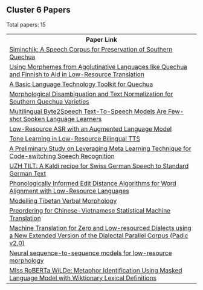 ## Cluster 6 Papers

Total papers: 15
<html><table><tr>
<th>Paper Link</th>
</tr>
<tr>
<td><a href=https://www.semanticscholar.org/paper/f391ae6579bb59ac6dd5ab086129c24abc5e848e>Siminchik: A Speech Corpus for Preservation of Southern Quechua</a></td>
</tr>
<tr>
<td><a href=https://www.semanticscholar.org/paper/e576a408c633389b2871bf8963e1358c8bebfe51>Using Morphemes from Agglutinative Languages like Quechua and Finnish to Aid in Low-Resource Translation</a></td>
</tr>
<tr>
<td><a href=https://www.semanticscholar.org/paper/a4b2a03370fe9b2f9d88b89624b3ef9c7c0b04e9>A Basic Language Technology Toolkit for Quechua</a></td>
</tr>
<tr>
<td><a href=https://www.semanticscholar.org/paper/1ce7aec0d53203d8c6719cfaf9cc145c931c4828>Morphological Disambiguation and Text Normalization for Southern Quechua Varieties</a></td>
</tr>
<tr>
<td><a href=https://www.semanticscholar.org/paper/090200b348ab42e0ef2188fbec46096583da3b54>Multilingual Byte2Speech Text-To-Speech Models Are Few-shot Spoken Language Learners</a></td>
</tr>
<tr>
<td><a href=https://www.semanticscholar.org/paper/6e08770d425f6b24c8b026da0947862f13e16b64>Low-Resource ASR with an Augmented Language Model</a></td>
</tr>
<tr>
<td><a href=https://www.semanticscholar.org/paper/f9f8fcd6c30633ece4e76d06189ffcc98f1f4ef8>Tone Learning in Low-Resource Bilingual TTS</a></td>
</tr>
<tr>
<td><a href=https://www.semanticscholar.org/paper/10b0cc526ad8f57ee4e6b4369e45bd92b6d1fac2>A Preliminary Study on Leveraging Meta Learning Technique for Code-switching Speech Recognition</a></td>
</tr>
<tr>
<td><a href=https://www.semanticscholar.org/paper/2843f3a14a142637fe65ce2bb7d7193e7806fbcd>UZH TILT: A Kaldi recipe for Swiss German Speech to Standard German Text</a></td>
</tr>
<tr>
<td><a href=https://www.semanticscholar.org/paper/01b6fa36716e7256e60c2e29b8efcc83098a5853>Phonologically Informed Edit Distance Algorithms for Word Alignment with Low-Resource Languages</a></td>
</tr>
<tr>
<td><a href=https://www.semanticscholar.org/paper/ab4c356652817e846bceddb53a09ca2a9cdda067>Modelling Tibetan Verbal Morphology</a></td>
</tr>
<tr>
<td><a href=https://www.semanticscholar.org/paper/32f0498d3caaca36ebc595be57f06366540f3f86>Preordering for Chinese-Vietnamese Statistical Machine Translation</a></td>
</tr>
<tr>
<td><a href=https://www.semanticscholar.org/paper/5ef854fa44f07ced09efde62df971cae09cd035f>Machine Translation for Zero and Low-resourced Dialects using a New Extended Version of the Dialectal Parallel Corpus (Padic v2.0)</a></td>
</tr>
<tr>
<td><a href=https://www.semanticscholar.org/paper/c481b6dd3045833f7ddf606dabf813f1f09431da>Neural sequence-to-sequence models for low-resource morphology</a></td>
</tr>
<tr>
<td><a href=https://www.semanticscholar.org/paper/be60f25244c66cb98bca8e8f292417a1130b5cb0>MIss RoBERTa WiLDe: Metaphor Identification Using Masked Language Model with Wiktionary Lexical Definitions</a></td>
</tr>
</table></html>
